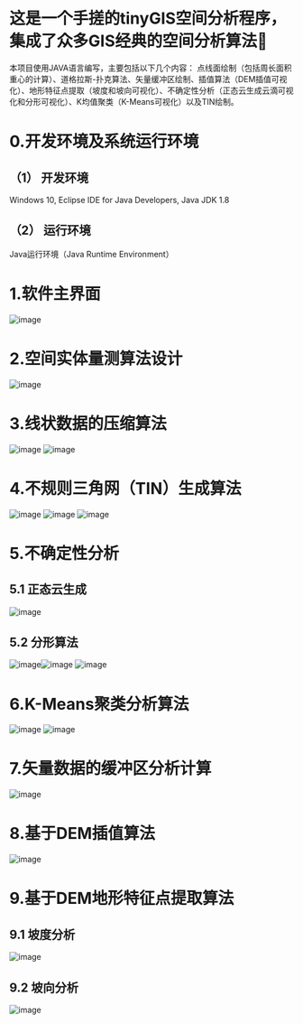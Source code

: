 # **这是一个手搓的tinyGIS空间分析程序，集成了众多GIS经典的空间分析算法🤗**

本项目使用JAVA语言编写，主要包括以下几个内容： 点线面绘制（包括周长面积重心的计算）、道格拉斯-扑克算法、矢量缓冲区绘制、插值算法（DEM插值可视化）、地形特征点提取（坡度和坡向可视化）、不确定性分析（正态云生成云滴可视化和分形可视化）、K均值聚类（K-Means可视化）以及TIN绘制。

# 0.开发环境及系统运行环境
## （1） 开发环境
Windows 10, Eclipse IDE for Java Developers, Java JDK 1.8
## （2） 运行环境
Java运行环境（Java Runtime Environment）

# 1.软件主界面
![image](https://github.com/user-attachments/assets/3761a0a0-7d8f-4f0c-8423-ea76caffdccf)

# 2.空间实体量测算法设计
![image](https://github.com/user-attachments/assets/b1f59e45-2bbc-498a-819f-25aae716e960)

# 3.线状数据的压缩算法
![image](https://github.com/user-attachments/assets/225b9357-8ebc-48e8-aaa6-3bdc8682ad15)
![image](https://github.com/user-attachments/assets/a862fbc7-39c7-4db0-9007-783bb47327c3)

# 4.不规则三角网（TIN）生成算法
![image](https://github.com/user-attachments/assets/ceaede09-a455-4adc-b66c-6c080c781cfb)
![image](https://github.com/user-attachments/assets/135c572a-74fe-4869-a0e4-7cfa9b351ddb)
![image](https://github.com/user-attachments/assets/77b41949-9c97-4231-97b3-9674e7143677)

# 5.不确定性分析
## 5.1 正态云生成
![image](https://github.com/user-attachments/assets/ab0743e4-eb3b-4cf1-b56b-abfc68e69c82)

## 5.2 分形算法
![image](https://github.com/user-attachments/assets/5a99476a-ee9c-41b3-b7b4-d3b17afeb278)![image](https://github.com/user-attachments/assets/17847553-ecba-48f0-b139-258b63e42062)
![image](https://github.com/user-attachments/assets/6a1e3990-77b2-4edf-956a-ce7f0092ae89)

# 6.K-Means聚类分析算法
![image](https://github.com/user-attachments/assets/a1a7b3cd-3195-40b2-b431-c3463e9673d4)
![image](https://github.com/user-attachments/assets/0978c58d-6bc0-4aa1-8862-c6a726ebb84d)

# 7.矢量数据的缓冲区分析计算
![image](https://github.com/user-attachments/assets/79cbb654-d468-4afd-aade-06d856c0a78a)

# 8.基于DEM插值算法
![image](https://github.com/user-attachments/assets/449c33ac-7fef-454d-bd67-db19d130667f)

# 9.基于DEM地形特征点提取算法
## 9.1 坡度分析
![image](https://github.com/user-attachments/assets/1f405105-9794-4cc1-885b-83e303621876)

## 9.2 坡向分析
![image](https://github.com/user-attachments/assets/16863c5a-582f-4ad3-b16d-475dd54bd44f)



